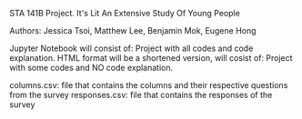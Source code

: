 STA 141B Project. It's Lit An Extensive Study Of Young People

Authors: Jessica Tsoi, Matthew Lee, Benjamin Mok, Eugene Hong

Jupyter Notebook will consist of: Project with all codes and code explanation.
HTML format will be a shortened version, will cosist of: Project with some codes and NO code explanation.

columns.csv: file that contains the columns and their respective questions from the survey
responses.csv: file that contains the responses of the survey
